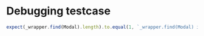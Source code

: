 # Debugging testcase

```javascript
expect(_wrapper.find(Modal).length).to.equal(1, `_wrapper.find(Modal) in wrapper=${_wrapper.debug()}`) 
```

